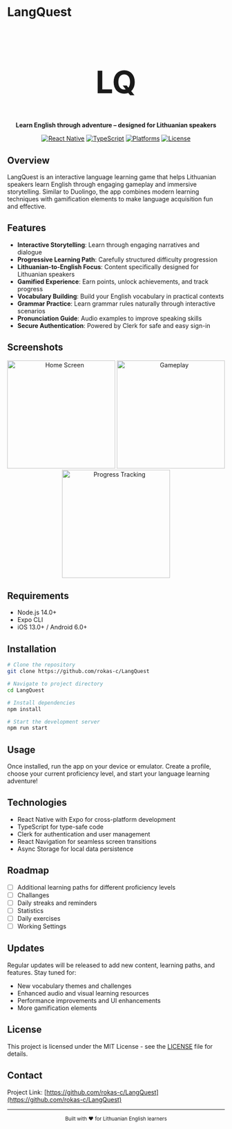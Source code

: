 # LangQuest

<div align="center">
  
  <h1 style="font-size: 72px">LQ</h1>

**Learn English through adventure – designed for Lithuanian speakers**

[![React Native](https://img.shields.io/badge/React%20Native-Expo-blue.svg)](https://expo.dev)
[![TypeScript](https://img.shields.io/badge/TypeScript-4.9+-blue.svg)](https://www.typescriptlang.org)
[![Platforms](https://img.shields.io/badge/Platforms-iOS%20%7C%20Android-green.svg)](https://expo.dev)
[![License](https://img.shields.io/badge/License-MIT-green.svg)](LICENSE)

</div>

## Overview

LangQuest is an interactive language learning game that helps Lithuanian speakers learn English through engaging gameplay and immersive storytelling. Similar to Duolingo, the app combines modern learning techniques with gamification elements to make language acquisition fun and effective.

## Features

- **Interactive Storytelling**: Learn through engaging narratives and dialogue
- **Progressive Learning Path**: Carefully structured difficulty progression
- **Lithuanian-to-English Focus**: Content specifically designed for Lithuanian speakers
- **Gamified Experience**: Earn points, unlock achievements, and track progress
- **Vocabulary Building**: Build your English vocabulary in practical contexts
- **Grammar Practice**: Learn grammar rules naturally through interactive scenarios
- **Pronunciation Guide**: Audio examples to improve speaking skills
- **Secure Authentication**: Powered by Clerk for safe and easy sign-in

## Screenshots

<div align="center">
  <img src="/api/placeholder/250/540" alt="Home Screen" width="250"/>
  <img src="/api/placeholder/250/540" alt="Gameplay" width="250"/>
  <img src="/api/placeholder/250/540" alt="Progress Tracking" width="250"/>
</div>

## Requirements

- Node.js 14.0+
- Expo CLI
- iOS 13.0+ / Android 6.0+

## Installation

```bash
# Clone the repository
git clone https://github.com/rokas-c/LangQuest

# Navigate to project directory
cd LangQuest

# Install dependencies
npm install

# Start the development server
npm run start
```

## Usage

Once installed, run the app on your device or emulator. Create a profile, choose your current proficiency level, and start your language learning adventure!

## Technologies

- React Native with Expo for cross-platform development
- TypeScript for type-safe code
- Clerk for authentication and user management
- React Navigation for seamless screen transitions
- Async Storage for local data persistence

## Roadmap

- [ ] Additional learning paths for different proficiency levels
- [ ] Challanges
- [ ] Daily streaks and reminders
- [ ] Statistics
- [ ] Daily exercises
- [ ] Working Settings

## Updates

Regular updates will be released to add new content, learning paths, and features. Stay tuned for:

- New vocabulary themes and challenges
- Enhanced audio and visual learning resources
- Performance improvements and UI enhancements
- More gamification elements

## License

This project is licensed under the MIT License - see the [LICENSE](LICENSE) file for details.

## Contact

Project Link: [https://github.com/rokas-c/LangQuest](https://github.com/rokas-c/LangQuest)

---

<div align="center">
  <sub>Built with ❤️ for Lithuanian English learners</sub>
</div>
